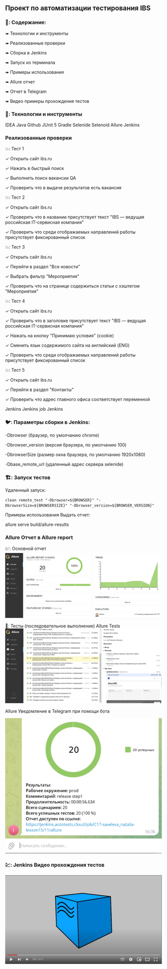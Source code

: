 ## Проект по автоматизации тестирования IBS

### 🚀: Содержание:

➠ Технологии и инструменты

➠ Реализованные проверки

➠ Сборка в Jenkins

➠ Запуск из терминала

➠ Примеры использования

➠ Allure отчет

➠ Отчет в Telegram

➠ Видео примеры прохождения тестов

### 🧰: Технологии и инструменты

IDEA Java Github JUnit 5 Gradle Selenide Selenoid Allure Jenkins

### Реализованные проверки

💥: Тест 1

✓ Открыть сайт ibs.ru

✓ Нажать в быстрый поиск

✓ Выполнить поиск вакансии QA

✓ Проверить что в выдаче результатов есть вакансия


💥: Тест 2

✓ Открыть сайт ibs.ru

✓ Проверить что в названии присутствует текст "IBS — ведущая российская IT-сервисная компания"

✓ Проверить что среди отображаемых направлений работы присутствует фиксированный список


💥: Тест 3

✓ Открыть сайт ibs.ru

✓ Перейти в раздел "Все новости"

✓ Выбрать фильтр "Мероприятия"

✓ Проверить что на странице содержиться статьи с хэштегом "Мероприятия"


💥: Тест 4

✓ Открыть сайт ibs.ru

✓ Проверить что в заголовке присутствует текст "IBS — ведущая российская IT-сервисная компания"

✓ Нажать на кнопку "Принимаю условия" (cookie)

✓ Сменить язык содержимого сайта на английский (ENG)

✓ Проверить что среди отображаемых направлений работы присутствует фиксированный список


💥: Тест 5

✓ Открыть сайт ibs.ru

✓ Перейти в раздел "Контакты"

✓ Проверить что адрес главного офиса соответствует переменной


Jenkins Jenkins job
Jenkins

### 🐦: Параметры сборки в Jenkins:

-Dbrowser (браузер, по умолчанию chrome)

-Dbrowser_version (версия браузера, по умолчанию 100)

-DbrowserSize (размер окна браузера, по умолчанию 1920x1080)

-Dbase_remote_url (удаленный адрес сервера selenide)

### 🏗️: Запуск тестов 

Удаленный запуск:

`clean
remote_test
"-Dbrowser=${BROWSER}"
"-DbrowserSize=${BROWSERSIZE}"
"-Dbrowser_version=${BROWSER_VERSION}"`

Примеры использования
Выдать отчет:

allure serve build/allure-results

### Allure Отчет в Allure report

💹: Основной отчет
![report.png](https://github.com/foxalice/portfolio_hh/blob/main/img/allure_report.png)️

🧪: Тесты (последовательное выполнение)
Allure Tests
![report.png](https://github.com/foxalice/portfolio_hh/blob/main/img/suites.png)️

Allure Уведомление в Telegram при помощи бота

![report.png](https://github.com/foxalice/portfolio_hh/blob/main/img/telegram_img.png)


###  💹: Jenkins Видео прохождения тестов


[![Watch the video](https://github.com/foxalice/portfolio_hh/blob/main/img/start.png)](https://youtu.be/5OZ32Tchgog)
